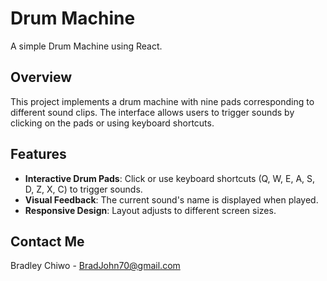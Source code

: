 # Drum Machine

A simple Drum Machine using React.

## Overview

This project implements a drum machine with nine pads corresponding to different sound clips. The interface allows users to trigger sounds by clicking on the pads or using keyboard shortcuts. 

## Features

- **Interactive Drum Pads**: Click or use keyboard shortcuts (Q, W, E, A, S, D, Z, X, C) to trigger sounds.
- **Visual Feedback**: The current sound's name is displayed when played.
- **Responsive Design**: Layout adjusts to different screen sizes.

## Contact Me

Bradley Chiwo -  BradJohn70@gmail.com
